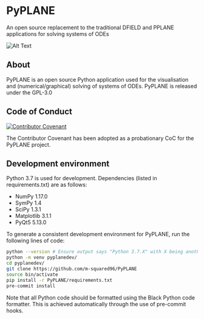 # PyPLANE

An open source replacement to the traditional DFIELD and PPLANE applications for solving systems of ODEs

![Alt Text](demo_20190831.gif)

## About

PyPLANE is an open source Python application used for the visualisation and (numerical/graphical) solving of systems of
ODEs. PyPLANE is released under the GPL-3.0

## Code of Conduct

[![Contributor Covenant](https://img.shields.io/badge/Contributor%20Covenant-v1.4%20adopted-ff69b4.svg)](code-of-conduct.md)

The Contributor Covenant has been adopted as a probationary CoC for the PyPLANE project.

## Development environment

Python 3.7 is used for development. Dependencies (listed in requirements.txt) are as follows:
* NumPy 1.17.0
* SymPy 1.4
* SciPy 1.3.1
* Matplotlib 3.1.1
* PyQt5 5.13.0

To generate a consistent development environment for PyPLANE, run the following lines of code:

```bash
python --version # Ensure output says "Python 3.7.X" with X being another number
python -m venv pyplanedev/
cd pyplanedev/
git clone https://github.com/m-squared96/PyPLANE
source bin/activate
pip install -r PyPLANE/requirements.txt
pre-commit install
```

Note that all Python code should be formatted using the Black Python code formatter. This is achieved automatically
through the use of pre-commit hooks.
